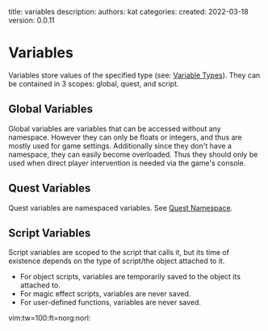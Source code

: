   title: variables
  description: 
  authors: kat
  categories: 
  created: 2022-03-18
  version: 0.0.11

# Variables
Variables store values of the specified type (see: [Variable Types](#variable-types)). They
can be contained in 3 scopes: global, quest, and script.

## Global Variables
Global variables are variables that can be accessed without any namespace. However they can only
be floats or integers, and thus are mostly used for game settings. Additionally since they don't
have a namespace, they can easily become overloaded. Thus they should only be used when direct
player intervention is needed via the game's console.

## Quest Variables
Quest variables are namespaced variables. See [Quest Namespace](#quest-namespace).

## Script Variables
Script variables are scoped to the script that calls it, but its time of existence depends on
the type of script/the object attached to it.
- For object scripts, variables are temporarily saved to the object its attached to.
- For magic effect scripts, variables are never saved.
- For user-defined functions, variables are never saved.

vim:tw=100:ft=norg:norl: